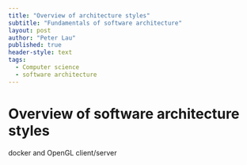 ```yaml
---
title: "Overview of architecture styles"
subtitle: "Fundamentals of software architecture"
layout: post
author: "Peter Lau"
published: true
header-style: text
tags:
  - Computer science
  - software architecture
---
```



# Overview of software architecture styles





docker and OpenGL client/server 


